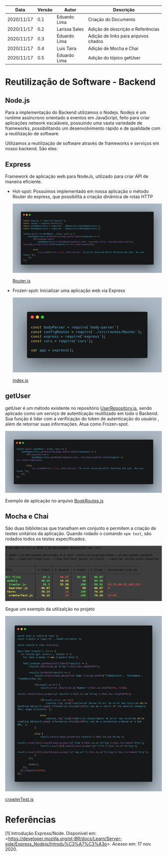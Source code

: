 | Data |Versão| Autor | Descrição |
| ---- | ---- | ----- | --------- |
| 2020/11/17 | 0.1 | Eduardo Lima | Criação do Documento |
| 2020/11/17 | 0.2 | Larissa Sales | Adição de descrição e Referências |
| 2020/11/17 | 0.3 | Eduardo Lima | Adição de links para arquivos citados |
| 2020/11/17 | 0.4 | Luis Taira | Adição de Mocha e Chai |
| 2020/11/17 | 0.5 | Eduardo Lima | Adição do tópico getUser |

# Reutilização de Software - Backend

## Node.js

Para a implementação do Backend utilizamos o Nodejs. Nodejs é um runtime assíncrono orientado a eventos em JavaScript, feito para criar aplicações network escaláveis, possuindo uma vasta variedade de frameworks, possibilitando um desenvolvimento rápido e de qualidade com a reutilização de software.

Utilizamos a reutilização de software através de frameworks e serviços em nosso backend. São eles:

## Express 

Framework de aplicação web para NodeJs, utilizado para criar API de maneira eficiente.

* Hot-spot: Possuímos implementado em nossa aplicação o método Router do express, que possibilita a criação dinâmica de rotas HTTP

    ![](../assets/06-padroes-de-arquitetura/reutilizacao-de-software/Router.png)

    [Router.js](https://github.com/UnBArqDsw/2020.1_G3_RecipeBuk_Backend/blob/dev/src/routes/Router.js)

* Frozen-spot: Inicializar uma aplicação web via Express
        
    ![](../assets/06-padroes-de-arquitetura/reutilizacao-de-software/Express.png)

    [index.js](https://github.com/UnBArqDsw/2020.1_G3_RecipeBuk_Backend/blob/dev/index.js)


## getUser

getUser é um método existente no repositório [UserRepository.js](https://github.com/UnBArqDsw/2020.1_G3_RecipeBuk_Backend/blob/dev/src/Repository/UserRepository.js), sendo aplicado como um serviço de autenticação reutilizado em todo o Backend. Sua função é lidar com a verificação do token de autenticação do usuário , além de retornar suas informações. Atua como Frozen-spot.

![](../assets/06-padroes-de-arquitetura/reutilizacao-de-software/getUser.png)

Exemplo de aplicação no arquivo [BookRoutes.js](https://github.com/UnBArqDsw/2020.1_G3_RecipeBuk_Backend/blob/dev/src/routes/BookRoutes.js)

## Mocha e Chai

São duas bibliotecas que tranalham em conjunto e permitem a criação de testes unitários da aplicação.
Quando rodado o comando `npm test`, são rodados todos os testes específicados.

![](../assets/06-padroes-de-arquitetura/reutilizacao-de-software/testes-back.png)

Segue um exemplo da utilizalção no projeto

![](../assets/06-padroes-de-arquitetura/reutilizacao-de-software/chai-mocha-back.png)

[crawlerTest.js](https://github.com/UnBArqDsw/2020.1_G3_RecipeBuk_Backend/blob/dev/src/tests/crawlerTest.js)


# Referências

[1] Introdução Express/Node. Disponível em: <<https://developer.mozilla.org/pt-BR/docs/Learn/Server-side/Express_Nodejs/Introdu%C3%A7%C3%A3o>>. Acesso em: 17 nov. 2020.